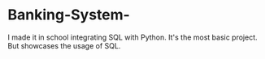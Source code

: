 # Banking-System-
I made it in school integrating SQL with Python. It's the most basic project. But showcases the usage of SQL.
